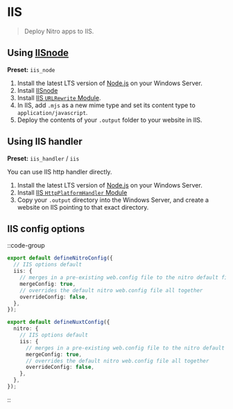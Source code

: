 # IIS

> Deploy Nitro apps to IIS.

## Using [IISnode](https://github.com/Azure/iisnode)

**Preset:** `iis_node`

1. Install the latest LTS version of [Node.js](https://nodejs.org/en/) on your Windows Server.
2. Install [IISnode](https://github.com/azure/iisnode/releases)
3. Install [IIS `URLRewrite` Module](https://www.iis.net/downloads/microsoft/url-rewrite).
4. In IIS, add `.mjs` as a new mime type and set its content type to `application/javascript`.
5. Deploy the contents of your `.output` folder to your website in IIS.

## Using IIS handler

**Preset:** `iis_handler` / `iis`

You can use IIS http handler directly.

1. Install the latest LTS version of [Node.js](https://nodejs.org/en/) on your Windows Server.
2. Install [IIS `HttpPlatformHandler` Module](https://www.iis.net/downloads/microsoft/httpplatformhandler)
3. Copy your `.output` directory into the Windows Server, and create a website on IIS pointing to that exact directory.

## IIS config options

::code-group

```ts [nitro.config.ts]
export default defineNitroConfig({
  // IIS options default
  iis: {
    // merges in a pre-existing web.config file to the nitro default file
    mergeConfig: true,
    // overrides the default nitro web.config file all together
    overrideConfig: false,
  },
});
```

```ts [nuxt.config.ts]
export default defineNuxtConfig({
  nitro: {
    // IIS options default
    iis: {
      // merges in a pre-existing web.config file to the nitro default file
      mergeConfig: true,
      // overrides the default nitro web.config file all together
      overrideConfig: false,
    },
  },
});
```

::
